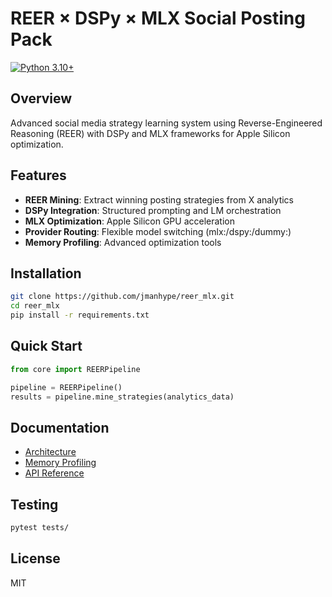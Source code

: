 # REER × DSPy × MLX Social Posting Pack

[![Python 3.10+](https://img.shields.io/badge/python-3.10%2B-blue.svg)](https://www.python.org/downloads/)

## Overview
Advanced social media strategy learning system using Reverse-Engineered Reasoning (REER) with DSPy and MLX frameworks for Apple Silicon optimization.

## Features
- **REER Mining**: Extract winning posting strategies from X analytics
- **DSPy Integration**: Structured prompting and LM orchestration
- **MLX Optimization**: Apple Silicon GPU acceleration
- **Provider Routing**: Flexible model switching (mlx:/dspy:/dummy:)
- **Memory Profiling**: Advanced optimization tools

## Installation
```bash
git clone https://github.com/jmanhype/reer_mlx.git
cd reer_mlx
pip install -r requirements.txt
```

## Quick Start
```python
from core import REERPipeline

pipeline = REERPipeline()
results = pipeline.mine_strategies(analytics_data)
```

## Documentation
- [Architecture](docs/ARCHITECTURE.md)
- [Memory Profiling](docs/memory_profiling.md)
- [API Reference](docs/api/)

## Testing
```bash
pytest tests/
```

## License
MIT
